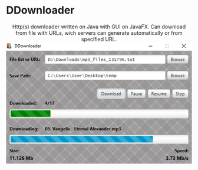 # DDownloader
<p align="center">
Http(s) downloader written on Java with GUI on JavaFX.
Can download from file with URLs, wich servers can generate automatically or from specified URL.
<br>
<img src="/Screenshot.png">
</p>